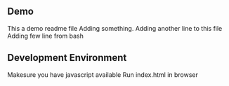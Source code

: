 ## Demo
This a demo readme file
Adding something.
Adding another line to this file
Adding few line from bash

## Development Environment

Makesure you have javascript available 
Run index.html in browser

